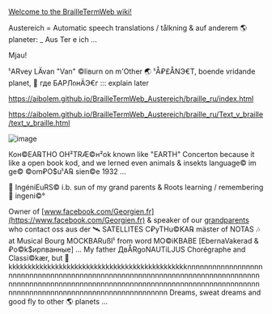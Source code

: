 [Welcome to the BrailleTermWeb wiki!
](https://github.com/aibolem/BrailleTermWeb_Austereich/wiki/)

Austereich = Automatic speech translations / tålkning & auf anderem 🌎 planeter: _ Aus Ter e ich ...

Mjau!

ჼARvey LÄvan "Van" ©liвurn on m'Other 🌏 ჼÅ₽£ÅNЭ€T, boende vridande planet, 🥟 где БАРЛიнÄЭ€г ::: explain later

https://aibolem.github.io/BrailleTermWeb_Austereich/braille_ru/index.html

https://aibolem.github.io/BrailleTermWeb_Austereich/braille_ru/Text_v_braille/text_v_braille.html

![image](https://github.com/aibolem/BrailleTermWeb_Austereich/assets/102619282/bd89ec7e-8f93-43f2-b1e6-a8cffd18f36a)

Кон©ЕА℞ТНО  OH²TRÆ©н²оk known like "EARTH" Concerton because it like a open book kod, and we lerned even animals & insekts language© im ge© ©om₽O$uჼA℞ sien©e 1932 ... 

🧠 IngéniEuRS© i.b. sun of my grand parents & Roots learning / remembering 🤖 ingeni©°

Owner of [www.facebook.com/Georgien.fr](https://www.facebook.com/Georgien.fr) & speaker of our [grandparents](https://www.facebook.com/2OTAN) who contact oss aus der 🛰 SATELLITES C₽yTHu©KA℞ mäster of NOTAS 🎶 at Musical Bourg MOCKBARußIჼ from word MO©iKBABE [EbernaVakerad & ₽o©k$ирпванные] ... My father ДвÅRgoNAUTiLJUS Chorégraphe and Classi©kær, but 🥅 kkkkkkkkkkkkkkkkkkkkkkkkkkkkkkkkkkkkkkkkkkkkkknnnnnnnnnnnnnnnnnnnnnnnnnnnnnnnnnnnnnnnnnnnnnnnnnnnnnnnnnnnnnnnnnnnnnnnnnnnnnnnnnnnnnnnnnnnnnnnnnnnnnnnnnnnnnnnnnnnnnnnnnnnnnnnnnnnnnnnnnnnnnnnnnnnnnnnnnnnnnnnnnnnnnnnnnnnnnnnn
Dreams, sweat dreams and good fly to other 🌎 planets ...
 
